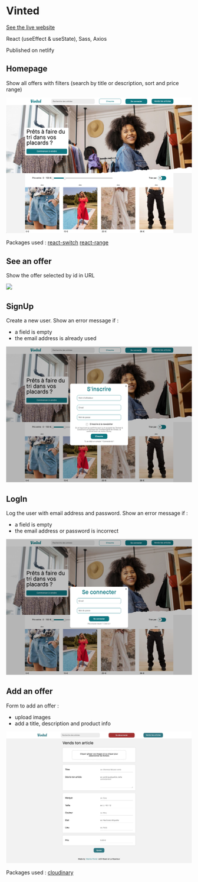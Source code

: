# Vinted

<a href="https://vinted-marinepo.netlify.app/" target="_blank">See the live website</a>

React (useEffect & useState), Sass, Axios

Published on netlify

## Homepage

Show all offers with filters (search by title or description, sort and price range)

<img src="./src/assets/homepage-screenshot.png">

Packages used :
<a href="https://github.com/markusenglund/react-switch" target="_blank">react-switch</a>
<a href="https://github.com/tajo/react-range" target="_blank">react-range</a>

## See an offer

Show the offer selected by id in URL

<img src=".src/assets/see-article.png">

## SignUp

Create a new user. Show an error message if :

- a field is empty
- the email address is already used

<img src="./src/assets/signup-screenshot.png">

## LogIn

Log the user with email address and password. Show an error message if :

- a field is empty
- the email address or password is incorrect

<img src="./src/assets/login-screenshot.png">

## Add an offer

Form to add an offer :
- upload images
- add a title, description and product info

<img src="./src/assets/add-article.jpeg">

Packages used :
<a href="#" target="_blank">cloudinary</a>
